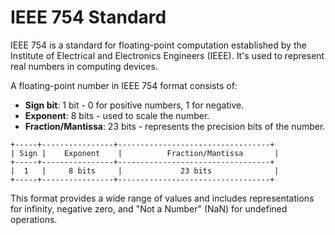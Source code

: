 # IEEE 754 Standard

IEEE 754 is a standard for floating-point computation established by the
Institute of Electrical and Electronics Engineers (IEEE). It's used to
represent real numbers in computing devices.

A floating-point number in IEEE 754 format consists of:

- **Sign bit**: 1 bit - 0 for positive numbers, 1 for negative.
- **Exponent**: 8 bits - used to scale the number.
- **Fraction/Mantissa**: 23 bits - represents the precision bits of the number.

```text
+-----+----------------+----------------------------------+
| Sign |    Exponent    |          Fraction/Mantissa       |
+-----+----------------+----------------------------------+
|  1   |     8 bits     |             23 bits              |
+-----+----------------+----------------------------------+
```

This format provides a wide range of values and includes representations for infinity,
negative zero, and "Not a Number" (NaN) for undefined operations.

